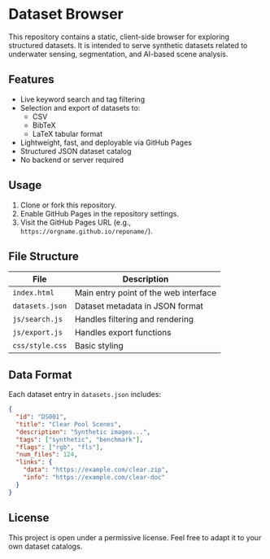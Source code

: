 # Dataset Browser

This repository contains a static, client-side browser for exploring structured datasets. It is intended to serve synthetic datasets related to underwater sensing, segmentation, and AI-based scene analysis.

## Features

- Live keyword search and tag filtering
- Selection and export of datasets to:
  - CSV
  - BibTeX
  - LaTeX tabular format
- Lightweight, fast, and deployable via GitHub Pages
- Structured JSON dataset catalog
- No backend or server required

## Usage

1. Clone or fork this repository.
2. Enable GitHub Pages in the repository settings.
3. Visit the GitHub Pages URL (e.g., `https://orgname.github.io/reponame/`).

## File Structure

| File               | Description                            |
|--------------------|----------------------------------------|
| `index.html`       | Main entry point of the web interface  |
| `datasets.json`    | Dataset metadata in JSON format        |
| `js/search.js`     | Handles filtering and rendering        |
| `js/export.js`     | Handles export functions               |
| `css/style.css`    | Basic styling                          |

## Data Format

Each dataset entry in `datasets.json` includes:

```json
{
  "id": "DS001",
  "title": "Clear Pool Scenes",
  "description": "Synthetic images...",
  "tags": ["synthetic", "benchmark"],
  "flags": ["rgb", "fls"],
  "num_files": 124,
  "links": {
    "data": "https://example.com/clear.zip",
    "info": "https://example.com/clear-doc"
  }
}
```

## License

This project is open under a permissive license. Feel free to adapt it to your own dataset catalogs.
